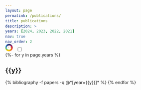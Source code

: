 ```yaml
---
layout: page
permalink: /publications/
title: publications
description: >
years: [2024, 2023, 2022, 2021]
nav: true
nav_order: 2
---
```

<!-- _pages/publications.md -->
<div class="publications" style="margin-top:-2rem">
  <!-- Rounded switch -->
  <div class="preview container d-flex align-middle justify-content-end">
    <img style="width:1.5rem;margin-right:1.5rem;" title="Altmetric" src="/assets/img/altmetric_badge.svg">
    <label class="switch" style="margin:0 -1rem 0" title="Show/hide Altmetric badges">
      <input id="altmetric_toggle" type="checkbox">
      <span class="slider round"></span>
    </label>
  </div>
{%- for y in page.years %}
  <h2 class="year">{{y}}</h2>
  {% bibliography -f papers -q @*[year={{y}}]* %}
{% endfor %}

</div>
